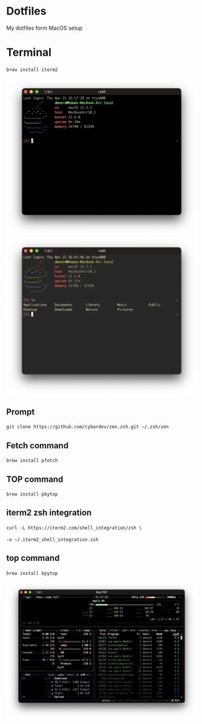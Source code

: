 # Dotfiles
My dotfiles form MacOS setup

# Terminal
`brew install iterm2`

![Terminal](https://raw.githubusercontent.com/DMNerd/Dotfiles/main/Screenshots/Term.png "My terminal")
![Terminal Gruvbox](https://raw.githubusercontent.com/DMNerd/Dotfiles/main/Screenshots/Term_gruv.png "My terminal")
## Prompt
`git clone https://github.com/cybardev/zen.zsh.git ~/.zsh/zen`

## Fetch command
`brew install pfetch`

## TOP command
`brew install pbytop`

## iterm2 zsh integration
`curl -L https://iterm2.com/shell_integration/zsh \`

`-o ~/.iterm2_shell_integration.zsh`

## top command
`brew install bpytop`

![bpytop](https://raw.githubusercontent.com/DMNerd/dotfiles/main/Screenshots/bpytop.png "bpytop")
